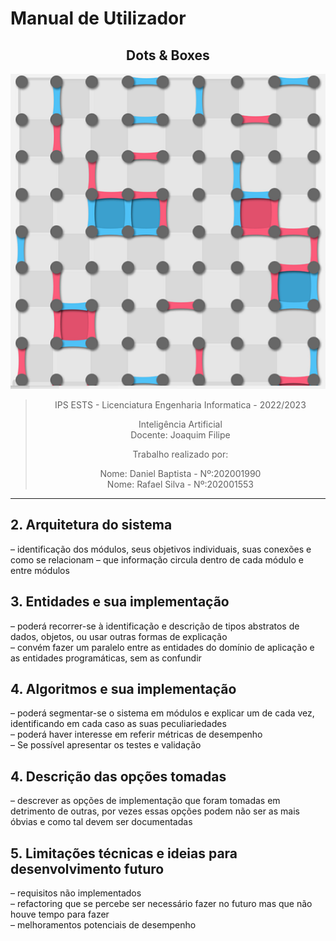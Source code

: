 # Manual de Utilizador

<center>

## **Dots & Boxes**

![Dots & Boxes](Dots%26Boxes.png)

>IPS ESTS - Licenciatura Engenharia Informatica - 2022/2023
>
>Inteligência Artificial
>\
>Docente: Joaquim Filipe
>
>Trabalho realizado por:
>
>Nome: Daniel Baptista - Nº:202001990
>\
>Nome: Rafael Silva - Nº:202001553
>

</center>

---
<div style="page-break-after: always; break-after: page;"></div>

## 2. Arquitetura do sistema

– identificação dos módulos, seus objetivos individuais, suas conexões e como se relacionam
– que informação circula dentro de cada módulo e entre módulos

## 3. Entidades e sua implementação

– poderá recorrer-se à identificação e descrição de tipos abstratos de dados, objetos, ou usar outras formas de explicação  
– convém fazer um paralelo entre as entidades do domínio de aplicação e as entidades programáticas, sem as confundir

## 4. Algoritmos e sua implementação

– poderá segmentar-se o sistema em módulos e explicar um de cada vez, identificando em cada caso as suas peculiariedades  
– poderá haver interesse em referir métricas de desempenho  
– Se possível apresentar os testes e validação

## 4. Descrição das opções tomadas

– descrever as opções de implementação que foram tomadas em detrimento de outras, por vezes essas opções podem não ser as mais óbvias e como tal devem ser documentadas

## 5. Limitações técnicas e ideias para desenvolvimento futuro
  
– requisitos não implementados  
– refactoring que se percebe ser necessário fazer no futuro mas que não houve tempo para fazer  
– melhoramentos potenciais de desempenho 